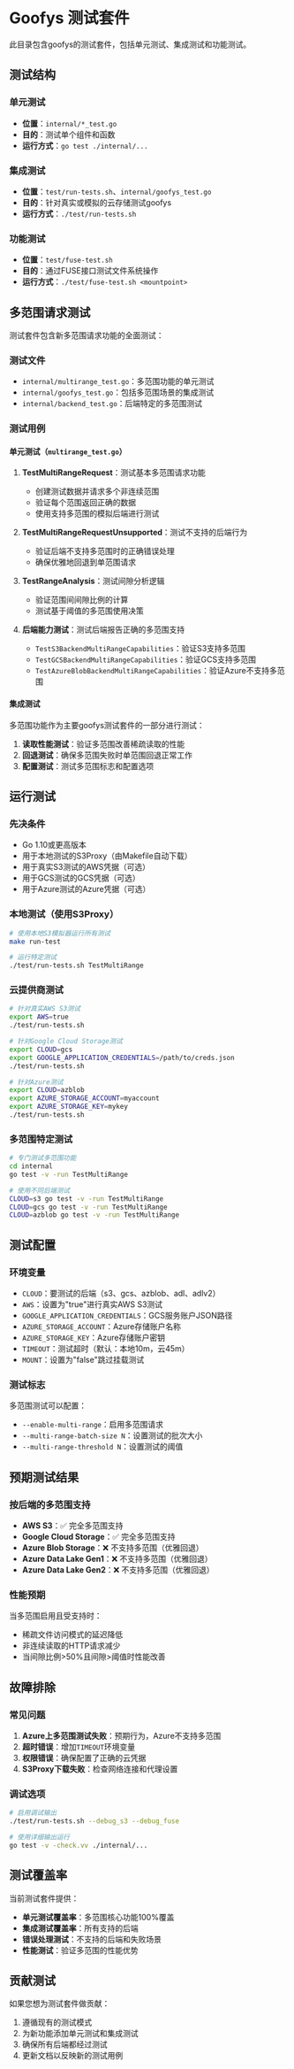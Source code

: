 # Goofys 测试套件

此目录包含goofys的测试套件，包括单元测试、集成测试和功能测试。

## 测试结构

### 单元测试
- **位置**：`internal/*_test.go`
- **目的**：测试单个组件和函数
- **运行方式**：`go test ./internal/...`

### 集成测试
- **位置**：`test/run-tests.sh`、`internal/goofys_test.go`
- **目的**：针对真实或模拟的云存储测试goofys
- **运行方式**：`./test/run-tests.sh`

### 功能测试
- **位置**：`test/fuse-test.sh`
- **目的**：通过FUSE接口测试文件系统操作
- **运行方式**：`./test/fuse-test.sh <mountpoint>`

## 多范围请求测试

测试套件包含新多范围请求功能的全面测试：

### 测试文件
- `internal/multirange_test.go`：多范围功能的单元测试
- `internal/goofys_test.go`：包括多范围场景的集成测试
- `internal/backend_test.go`：后端特定的多范围测试

### 测试用例

#### 单元测试（`multirange_test.go`）
1. **TestMultiRangeRequest**：测试基本多范围请求功能
   - 创建测试数据并请求多个非连续范围
   - 验证每个范围返回正确的数据
   - 使用支持多范围的模拟后端进行测试

2. **TestMultiRangeRequestUnsupported**：测试不支持的后端行为
   - 验证后端不支持多范围时的正确错误处理
   - 确保优雅地回退到单范围请求

3. **TestRangeAnalysis**：测试间隙分析逻辑
   - 验证范围间间隙比例的计算
   - 测试基于阈值的多范围使用决策

4. **后端能力测试**：测试后端报告正确的多范围支持
   - `TestS3BackendMultiRangeCapabilities`：验证S3支持多范围
   - `TestGCSBackendMultiRangeCapabilities`：验证GCS支持多范围
   - `TestAzureBlobBackendMultiRangeCapabilities`：验证Azure不支持多范围

#### 集成测试
多范围功能作为主要goofys测试套件的一部分进行测试：

1. **读取性能测试**：验证多范围改善稀疏读取的性能
2. **回退测试**：确保多范围失败时单范围回退正常工作
3. **配置测试**：测试多范围标志和配置选项

## 运行测试

### 先决条件
- Go 1.10或更高版本
- 用于本地测试的S3Proxy（由Makefile自动下载）
- 用于真实S3测试的AWS凭据（可选）
- 用于GCS测试的GCS凭据（可选）
- 用于Azure测试的Azure凭据（可选）

### 本地测试（使用S3Proxy）
```bash
# 使用本地S3模拟器运行所有测试
make run-test

# 运行特定测试
./test/run-tests.sh TestMultiRange
```

### 云提供商测试
```bash
# 针对真实AWS S3测试
export AWS=true
./test/run-tests.sh

# 针对Google Cloud Storage测试
export CLOUD=gcs
export GOOGLE_APPLICATION_CREDENTIALS=/path/to/creds.json
./test/run-tests.sh

# 针对Azure测试
export CLOUD=azblob
export AZURE_STORAGE_ACCOUNT=myaccount
export AZURE_STORAGE_KEY=mykey
./test/run-tests.sh
```

### 多范围特定测试
```bash
# 专门测试多范围功能
cd internal
go test -v -run TestMultiRange

# 使用不同后端测试
CLOUD=s3 go test -v -run TestMultiRange
CLOUD=gcs go test -v -run TestMultiRange
CLOUD=azblob go test -v -run TestMultiRange
```

## 测试配置

### 环境变量
- `CLOUD`：要测试的后端（s3、gcs、azblob、adl、adlv2）
- `AWS`：设置为"true"进行真实AWS S3测试
- `GOOGLE_APPLICATION_CREDENTIALS`：GCS服务账户JSON路径
- `AZURE_STORAGE_ACCOUNT`：Azure存储账户名称
- `AZURE_STORAGE_KEY`：Azure存储账户密钥
- `TIMEOUT`：测试超时（默认：本地10m，云45m）
- `MOUNT`：设置为"false"跳过挂载测试

### 测试标志
多范围测试可以配置：
- `--enable-multi-range`：启用多范围请求
- `--multi-range-batch-size N`：设置测试的批次大小
- `--multi-range-threshold N`：设置测试的阈值

## 预期测试结果

### 按后端的多范围支持
- **AWS S3**：✅ 完全多范围支持
- **Google Cloud Storage**：✅ 完全多范围支持
- **Azure Blob Storage**：❌ 不支持多范围（优雅回退）
- **Azure Data Lake Gen1**：❌ 不支持多范围（优雅回退）
- **Azure Data Lake Gen2**：❌ 不支持多范围（优雅回退）

### 性能预期
当多范围启用且受支持时：
- 稀疏文件访问模式的延迟降低
- 非连续读取的HTTP请求减少
- 当间隙比例>50%且间隙>阈值时性能改善

## 故障排除

### 常见问题
1. **Azure上多范围测试失败**：预期行为，Azure不支持多范围
2. **超时错误**：增加`TIMEOUT`环境变量
3. **权限错误**：确保配置了正确的云凭据
4. **S3Proxy下载失败**：检查网络连接和代理设置

### 调试选项
```bash
# 启用调试输出
./test/run-tests.sh --debug_s3 --debug_fuse

# 使用详细输出运行
go test -v -check.vv ./internal/...
```

## 测试覆盖率

当前测试套件提供：
- **单元测试覆盖率**：多范围核心功能100%覆盖
- **集成测试覆盖率**：所有支持的后端
- **错误处理测试**：不支持的后端和失败场景
- **性能测试**：验证多范围的性能优势

## 贡献测试

如果您想为测试套件做贡献：
1. 遵循现有的测试模式
2. 为新功能添加单元测试和集成测试
3. 确保所有后端都经过测试
4. 更新文档以反映新的测试用例
